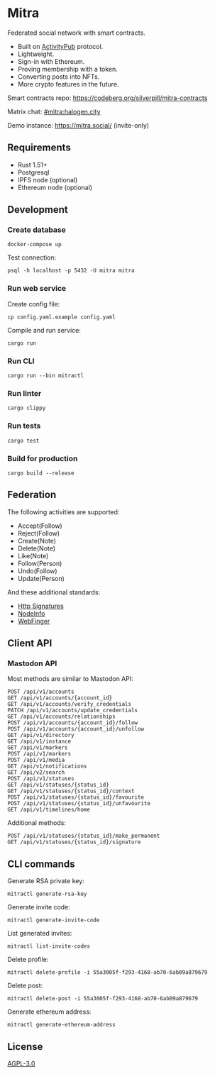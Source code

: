 # Mitra

Federated social network with smart contracts.

- Built on [ActivityPub](https://activitypub.rocks/) protocol.
- Lightweight.
- Sign-in with Ethereum.
- Proving membership with a token.
- Converting posts into NFTs.
- More crypto features in the future.

Smart contracts repo: https://codeberg.org/silverpill/mitra-contracts

Matrix chat: [#mitra:halogen.city](https://matrix.to/#/#mitra:halogen.city)

Demo instance: https://mitra.social/ (invite-only)

## Requirements

- Rust 1.51+
- Postgresql
- IPFS node (optional)
- Ethereum node (optional)

## Development

### Create database

```
docker-compose up
```

Test connection:

```
psql -h localhost -p 5432 -U mitra mitra
```

### Run web service

Create config file:

```
cp config.yaml.example config.yaml
```

Compile and run service:

```
cargo run
```

### Run CLI

```
cargo run --bin mitractl
```

### Run linter

```
cargo clippy
```

### Run tests

```
cargo test
```

### Build for production

```
cargo build --release
```

## Federation

The following activities are supported:

- Accept(Follow)
- Reject(Follow)
- Create(Note)
- Delete(Note)
- Like(Note)
- Follow(Person)
- Undo(Follow)
- Update(Person)

And these additional standards:

- [Http Signatures](https://datatracker.ietf.org/doc/html/draft-cavage-http-signatures)
- [NodeInfo](https://nodeinfo.diaspora.software/)
- [WebFinger](https://webfinger.net/)

## Client API

### Mastodon API

Most methods are similar to Mastodon API:

```
POST /api/v1/accounts
GET /api/v1/accounts/{account_id}
GET /api/v1/accounts/verify_credentials
PATCH /api/v1/accounts/update_credentials
GET /api/v1/accounts/relationships
POST /api/v1/accounts/{account_id}/follow
POST /api/v1/accounts/{account_id}/unfollow
GET /api/v1/directory
GET /api/v1/instance
GET /api/v1/markers
POST /api/v1/markers
POST /api/v1/media
GET /api/v1/notifications
GET /api/v2/search
POST /api/v1/statuses
GET /api/v1/statuses/{status_id}
GET /api/v1/statuses/{status_id}/context
POST /api/v1/statuses/{status_id}/favourite
POST /api/v1/statuses/{status_id}/unfavourite
GET /api/v1/timelines/home
```

Additional methods:

```
POST /api/v1/statuses/{status_id}/make_permanent
GET /api/v1/statuses/{status_id}/signature
```

## CLI commands

Generate RSA private key:

```
mitractl generate-rsa-key
```

Generate invite code:

```
mitractl generate-invite-code
```

List generated invites:

```
mitractl list-invite-codes
```

Delete profile:

```
mitractl delete-profile -i 55a3005f-f293-4168-ab70-6ab09a879679
```

Delete post:

```
mitractl delete-post -i 55a3005f-f293-4168-ab70-6ab09a879679
```

Generate ethereum address:

```
mitractl generate-ethereum-address
```

## License

[AGPL-3.0](./LICENSE)

